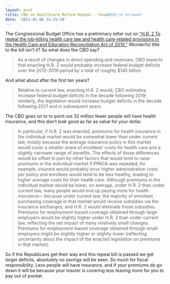 ```yaml
---
layout: post
title: CBO on Healthcare Reform Repeal - You&#039;re Screwed
date: '2011-01-06 14:29:58'
---
```


The Congressional Budget Office has a preliminary letter out on [“H.R. 2 To repeal the job-killing health care law and health care-related provisions in the Health Care and Education Reconciliation Act of 2010.”](http://rules-republicans.house.gov/Media/PDF/HR__-Repeal.pdf) Wonderful title to the bill isn’t it? So what does the CBO say?

> As a result of changes in direct spending and revenues, CBO expects that enacting H.R. 2 would probably increase federal budget deficits over the 2012–2019 period by a total of roughly $145 billion

And what about after the first ten years?

> Relative to current law, enacting H.R. 2 would, CBO estimates, increase federal budget deficits in the decade following 2019; similarly, the legislation would increase budget deficits in the decade following 2021 and in subsequent years.

The CBO goes on to to point out 32 million fewer people will have health insurance, and this don’t look good as far as value for your dollar.

> In particular, if H.R. 2 was enacted, premiums for health insurance in the individual market would be somewhat lower than under current law, mostly because the average insurance policy in this market would cover a smaller share of enrollees’ costs for health care and a slightly narrower range of benefits. The effects of those differences would be offset in part by other factors that would tend to raise premiums in the individual market if PPACA was repealed; for example, insurers would probably incur higher administrative costs per policy and enrollees would tend to be less healthy, leading to higher average costs for their health care. Although premiums in the individual market would be lower, on average, under H.R. 2 than under current law, many people would end up paying more for health insurance— because under current law, the majority of enrollees purchasing coverage in that market would receive subsidies via the insurance exchanges, and H.R. 2 would eliminate those subsidies.  
> Premiums for employment-based coverage obtained through large employers would be slightly higher under H.R. 2 than under current law, reflecting the net impact of many relatively small changes. Premiums for employment-based coverage obtained through small employers might be slightly higher or slightly lower (reflecting uncertainty about the impact of the enacted legislation on premiums in that market).

So if the Republicans get their way and this repeal bill is passed we get larger deficits, absolutely no savings will be seen. So much for fiscal responsibility. Less people will have insurance, and if your premiums do go down it will be because your insurer is covering less leaving more for you to pay out of pocket.

<!--kg-card-end: markdown-->